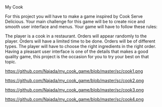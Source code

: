 My Cook 

For this project you will have to make a game inspired by Cook Serve Delicious. Your main challenge for this game will be to create nice and smooth user interface and menus. Your game will have to follow these rules:

The player is a cook in a restaurant.
Orders will appear randomly to the player.
Orders will have a limited time to be done.
Orders will be of different types.
The player will have to choose the right ingredients in the right order.
Having a pleasant user interface is one of the details that makes a good quality game, this project is the occasion for you to try your best on that topic.

https://github.com/Najada/my_cook_game/blob/master/sc/cook1.png

https://github.com/Najada/my_cook_game/blob/master/sc/cook2.png

https://github.com/Najada/my_cook_game/blob/master/sc/cook3.png

https://github.com/Najada/my_cook_game/blob/master/sc/cook4.png
